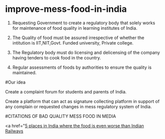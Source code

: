 # improve-mess-food-in-india

1. Requesting Government to create a regulatory body that solely works for maintenance of food quality in learning institutes of India.

2. The Quality of food must be assured irrespective of whether the intitution is IIT,NIT,Govt. Funded university, Private college.

3. The Regulatory body must do licensing and delicensing of the company having tenders to cook food in the country.

4. Regular assessments of foods by authorities to ensure the quality is maintained.

#Our idea

Create a complaint forum for students and parents of India.

Create a platform that can act as signature collecting platform in support of any complain or requested changes in mess regulatory system of India.


#CITATIONS OF BAD QUALITY MESS FOOD IN MEDIA

<a href="<a href="https://www.indiatoday.in/food-drink/food/story/indian-railways-unhygienic-food-safety-government-hostel-mess-pg-tiffin-service-street-vendors-hospitals-lifefd-1026418-2017-07-26">5 places in India where the food is even worse than Indian Railways</a>
